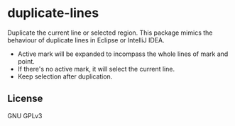 # duplicate-lines
Duplicate the current line or selected region. This package mimics the behaviour of duplicate lines in Eclipse or IntelliJ IDEA.

* Active mark will be expanded to incompass the whole lines of mark and point.
* If there's no active mark, it will select the current line.
* Keep selection after duplication.

## License
GNU GPLv3
